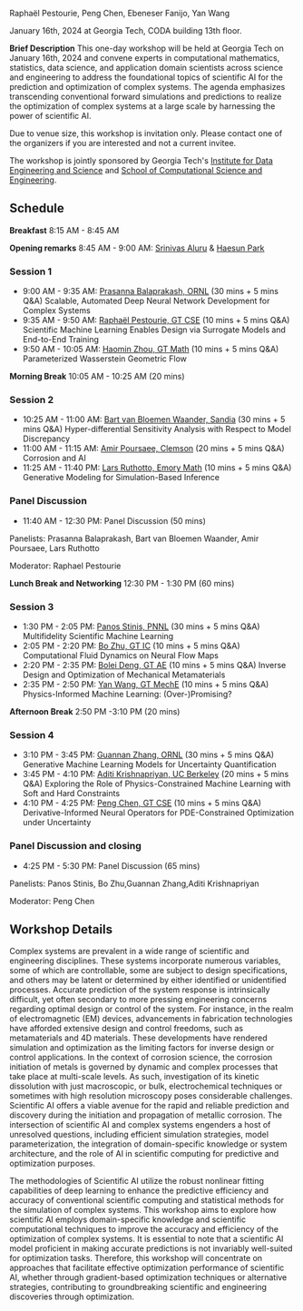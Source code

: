 Raphaël Pestourie, Peng Chen, Ebeneser Fanijo, Yan Wang

January 16th, 2024 at Georgia Tech, CODA building 13th floor.

**Brief Description** This one-day workshop will be held at Georgia Tech on January 16th, 2024 and convene experts in computational mathematics, statistics, data science, and application domain scientists across science and engineering to address the foundational topics of scientific AI for the prediction and optimization of complex systems. The agenda emphasizes transcending conventional forward simulations and predictions to realize the optimization of complex systems at a large scale by harnessing the power of scientific AI. 

Due to venue size, this workshop is invitation only. Please contact one of the organizers if you are interested and not a current invitee.

The workshop is jointly sponsored by Georgia Tech's [Institute for Data Engineering and Science](https://research.gatech.edu/data) and [School of Computational Science and Engineering](https://cse.gatech.edu/). 

## Schedule

**Breakfast** 8:15 AM - 8:45 AM

**Opening remarks** 8:45 AM - 9:00 AM: [Srinivas Aluru](https://faculty.cc.gatech.edu/~saluru/) & [Haesun Park](https://faculty.cc.gatech.edu/~hpark/)

### Session 1

- 9:00 AM - 9:35 AM: [Prasanna Balaprakash, ORNL](https://www.ornl.gov/staff-profile/prasanna-balaprakash) (30 mins + 5 mins Q&A) Scalable, Automated Deep Neural Network Development for Complex Systems
- 9:35 AM - 9:50 AM: [Raphaël Pestourie, GT CSE](https://www.raphaelpestourie.com/) (10 mins + 5 mins Q&A) Scientific Machine Learning Enables Design via Surrogate Models and End-to-End Training
- 9:50 AM - 10:05 AM: [Haomin Zhou, GT Math](https://hmzhou.math.gatech.edu/) (10 mins + 5 mins Q&A) Parameterized Wasserstein Geometric Flow

**Morning Break** 10:05 AM - 10:25 AM (20 mins)

### Session 2

- 10:25 AM - 11:00 AM: [Bart van Bloemen Waander, Sandia](https://www.sandia.gov/ccr/staff/bart-g-van-bloemen-waanders/) (30 mins + 5 mins Q&A) Hyper-differential Sensitivity Analysis with Respect to Model Discrepancy
- 11:00 AM - 11:15 AM: [Amir Poursaee, Clemson](https://www.clemson.edu/cecas/departments/ce/people/faculty/poursaee.html) (20 mins + 5 mins Q&A) Corrosion and AI
- 11:25 AM - 11:40 PM: [Lars Ruthotto, Emory Math](https://www.math.emory.edu/~lruthot/) (10 mins + 5 mins Q&A) Generative Modeling for Simulation-Based Inference

### Panel Discussion

- 11:40 AM - 12:30 PM: Panel Discussion (50 mins)

Panelists: Prasanna Balaprakash, Bart van Bloemen Waander, Amir Poursaee, Lars Ruthotto

Moderator: Raphael Pestourie


**Lunch Break and Networking** 12:30 PM - 1:30 PM (60 mins)

### Session 3

- 1:30 PM - 2:05 PM: [Panos Stinis, PNNL](https://www.pnnl.gov/people/panos-stinis) (30 mins + 5 mins Q&A) Multifidelity Scientific Machine Learning
- 2:05 PM - 2:20 PM: [Bo Zhu, GT IC](https://faculty.cc.gatech.edu/~bozhu/) (10 mins + 5 mins Q&A) Computational Fluid Dynamics on Neural Flow Maps
- 2:20 PM - 2:35 PM: [Bolei Deng, GT AE](https://www.boleideng.com/) (10 mins + 5 mins Q&A) Inverse Design and Optimization of Mechanical Metamaterials
- 2:35 PM - 2:50 PM: [Yan Wang, GT MechE](https://research.gatech.edu/yan-wang) (10 mins + 5 mins Q&A) Physics-Informed Machine Learning: (Over-)Promising?

**Afternoon Break** 2:50 PM -3:10 PM (20 mins)

### Session 4

- 3:10 PM - 3:45 PM: [Guannan Zhang, ORNL](https://www.ornl.gov/staff-profile/guannan-zhang) (30 mins + 5 mins Q&A) Generative Machine Learning Models for Uncertainty Quantification
- 3:45 PM - 4:10 PM: [Aditi Krishnapriyan, UC Berkeley](https://a1k12.github.io/) (20 mins + 5 mins Q&A) Exploring the Role of Physics-Constrained Machine Learning with Soft and Hard Constraints
- 4:10 PM - 4:25 PM: [Peng Chen, GT CSE](https://faculty.cc.gatech.edu/~pchen402/) (10 mins + 5 mins Q&A) Derivative-Informed Neural Operators for PDE-Constrained Optimization under Uncertainty

### Panel Discussion and closing 

- 4:25 PM - 5:30 PM: Panel Discussion (65 mins)

Panelists: Panos Stinis, Bo Zhu,Guannan Zhang,Aditi Krishnapriyan

Moderator: Peng Chen

## Workshop Details

Complex systems are prevalent in a wide range of scientific and engineering disciplines. These systems incorporate numerous variables, some of which are controllable, some are subject to design specifications, and others may be latent or determined by either identified or unidentified processes. Accurate prediction of the system response is intrinsically difficult, yet often secondary to more pressing engineering concerns regarding optimal design or control of the system. For instance, in the realm of electromagnetic (EM) devices, advancements in fabrication technologies have afforded extensive design and control freedoms, such as metamaterials and 4D materials. These developments have rendered simulation and optimization as the limiting factors for inverse design or control applications. In the context of corrosion science, the corrosion initiation of metals is governed by dynamic and complex processes that take place at multi-scale levels. As such, investigation of its kinetic dissolution with just macroscopic, or bulk, electrochemical techniques or sometimes with high resolution microscopy poses considerable challenges. Scientific AI offers a viable avenue for the rapid and reliable prediction and discovery during the initiation and propagation of metallic corrosion. The intersection of scientific AI and complex systems engenders a host of unresolved questions, including efficient simulation strategies, model parameterization, the integration of domain-specific knowledge or system architecture, and the role of AI in scientific computing for predictive and optimization purposes. 
 
The methodologies of Scientific AI utilize the robust nonlinear fitting capabilities of deep learning to enhance the predictive efficiency and accuracy of conventional scientific computing and statistical methods for the simulation of complex systems. This workshop aims to explore how scientific AI employs domain-specific knowledge and scientific computational techniques to improve the accuracy and efficiency of the optimization of complex systems. It is essential to note that a scientific AI model proficient in making accurate predictions is not invariably well-suited for optimization tasks. Therefore, this workshop will concentrate on approaches that facilitate effective optimization performance of scientific AI, whether through gradient-based optimization techniques or alternative strategies, contributing to groundbreaking scientific and engineering discoveries through optimization. 
